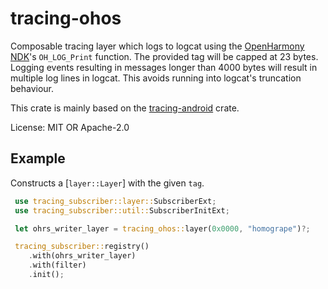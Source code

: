 # tracing-ohos

Composable tracing layer which logs to logcat using the [OpenHarmony NDK]'s
`OH_LOG_Print` function. The provided tag will be capped at 23 bytes.
Logging events resulting in messages longer than 4000 bytes will result in
multiple log lines in logcat. This avoids running into logcat's truncation
behaviour.

This crate is mainly based on the [tracing-android] crate.

License: MIT OR Apache-2.0

[OpenHarmony NDK]: https://developer.huawei.com/consumer/en/doc/harmonyos-guides-V5/hilog-guidelines-ndk-V5#available-apis
[tracing-android]: https://crates.io/crates/tracing-android

## Example
Constructs a [`layer::Layer`] with the given `tag`.
```rust
 use tracing_subscriber::layer::SubscriberExt;
 use tracing_subscriber::util::SubscriberInitExt;

 let ohrs_writer_layer = tracing_ohos::layer(0x0000, "homogrape")?;

 tracing_subscriber::registry()
    .with(ohrs_writer_layer)
    .with(filter)
    .init();
```